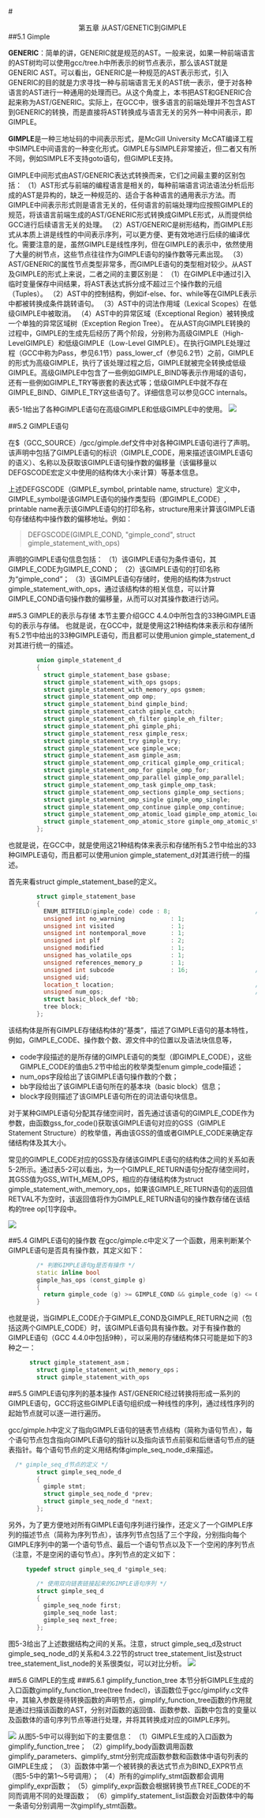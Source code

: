 #<center>第五章 从AST/GENETIC到GIMPLE</center>
##5.1 Gimple

**GENERIC**：简单的讲，GENERIC就是规范的AST。一般来说，如果一种前端语言的AST树均可以使用gcc/tree.h中所表示的树节点表示，那么该AST就是GENERIC AST。可以看出，GENERIC是一种规范的AST表示形式，引入GENERIC的目的就是力求寻找一种与前端语言无关的AST统一表示，便于对各种语言的AST进行一种通用的处理而已。从这个角度上，本书把AST和GENERIC合起来称为AST/GENERIC。实际上，在GCC中，很多语言的前端处理并不包含AST到GENERIC的转换，而是直接将AST转换成与语言无关的另外一种中间表示，即GIMPLE。


**GIMPLE**是一种三地址码的中间表示形式，是McGill University McCAT编译工程中SIMPLE中间语言的一种变化形式。GIMPLE与SIMPLE非常接近，但二者又有所不同，例如SIMPLE不支持goto语句，但GIMPLE支持。

GIMPLE中间形式由AST/GENERIC表达式转换而来，它们之间最主要的区别包括：
（1）AST形式与前端的编程语言是相关的，每种前端语言词法语法分析后形成的AST是异构的，缺乏一种规范的、适合于各种语言的通用表示方法。而GIMPLE中间表示形式则是语言无关的，任何语言的前端处理均应按照GIMPLE的规范，将该语言前端生成的AST/GENERIC形式转换成GIMPLE形式，从而提供给GCC进行后续语言无关的处理。
（2）AST/GENERIC是树形结构，而GIMPLE形式从本质上讲是线性的中间表示序列，可以更方便、更有效地进行后续的编译优化。需要注意的是，虽然GIMPLE是线性序列，但在GIMPLE的表示中，依然使用了大量的树节点，这些节点往往作为GIMPLE语句的操作数等元素出现。
（3）AST/GENERIC的属性节点类型非常多，而GIMPLE语句的类型相对较少。从AST及GIMPLE的形式上来说，二者之间的主要区别是：
	（1）在GIMPLE中通过引入临时变量保存中间结果，将AST表达式拆分成不超过三个操作数的元组（Tuples）。
	（2）AST中的控制结构，例如if-else、for、while等在GIMPLE表示中都被转换成条件跳转语句。
	（3）AST中的词法作用域（Lexical Scopes）在低级GIMPLE中被取消。
	（4）AST中的异常区域（Exceptional Region）被转换成一个单独的异常区域树（Exception Region Tree）。
在从AST向GIMPLE转换的过程中，GIMPLE的生成先后经历了两个阶段，分别称为高级GIMPLE（High-LevelGIMPLE）和低级GIMPLE（Low-Level GIMPLE）。在执行GIMPLE处理过程（GCC中称为Pass，参见6.1节）pass_lower_cf（参见6.2节）之前，GIMPLE的形式为高级GIMPLE，执行了该处理过程之后，GIMPLE就被完全转换成低级GIMPLE。高级GIMPLE中包含了一些例如GIMPLE_BIND等表示作用域的语句，还有一些例如GIMPLE_TRY等嵌套的表达式等；低级GIMPLE中就不存在GIMPLE_BIND、GIMPLE_TRY这些语句了。详细信息可以参见GCC internals。

表5-1给出了各种GIMPLE语句在高级GIMPLE和低级GIMPLE中的使用。
![](res/b5-1.png)

##5.2 GIMPLE语句

在$（GCC_SOURCE）/gcc/gimple.def文件中对各种GIMPLE语句进行了声明。该声明中包括了GIMPLE语句的标识（GIMPLE_CODE，用来描述该GIMPLE语句的语义）、名称以及获取该GIMPLE语句操作数的偏移量（该偏移量以DEFGSCODE宏定义中使用的结构体大小来计算）等基本信息。

上述DEFGSCODE（GIMPLE_symbol, printable name, structure）定义中，GIMPLE_symbol是该GIMPLE语句的操作类型码（即GIMPLE_CODE）, printable name表示该GIMPLE语句的打印名称，structure用来计算该GIMPLE语句存储结构中操作数的偏移地址。例如：
> DEFGSCODE(GIMPLE_COND, "gimple_cond", struct gimple_statement_with_ops)

声明的GIMPLE语句信息包括：
（1）该GIMPLE语句为条件语句，其GIMPLE_CODE为GIMPLE_COND；
（2）该GIMPLE语句的打印名称为“gimple_cond”；
（3）该GIMPLE语句存储时，使用的结构体为struct gimple_statement_with_ops，通过该结构体的相关信息，可以计算GIMPLE_COND语句操作数的偏移量，从而可以对其操作数进行访问。


##5.3 GIMPLE的表示与存储
本节主要介绍GCC 4.4.0中所包含的33种GIMPLE语句的表示与存储。
也就是说，在GCC中，就是使用这21种结构体来表示和存储所有5.2节中给出的33种GIMPLE语句，而且都可以使用union gimple_statement_d对其进行统一的描述。

```cpp
        union gimple_statement_d
        {
          struct gimple_statement_base gsbase;
          struct gimple_statement_with_ops gsops;
          struct gimple_statement_with_memory_ops gsmem;
          struct gimple_statement_omp omp;
          struct gimple_statement_bind gimple_bind;
          struct gimple_statement_catch gimple_catch;
          struct gimple_statement_eh_filter gimple_eh_filter;
          struct gimple_statement_phi gimple_phi;
          struct gimple_statement_resx gimple_resx;
          struct gimple_statement_try gimple_try;
          struct gimple_statement_wce gimple_wce;
          struct gimple_statement_asm gimple_asm;
          struct gimple_statement_omp_critical gimple_omp_critical;
          struct gimple_statement_omp_for gimple_omp_for;
          struct gimple_statement_omp_parallel gimple_omp_parallel;
          struct gimple_statement_omp_task gimple_omp_task;
          struct gimple_statement_omp_sections gimple_omp_sections;
          struct gimple_statement_omp_single gimple_omp_single;
          struct gimple_statement_omp_continue gimple_omp_continue;
          struct gimple_statement_omp_atomic_load gimple_omp_atomic_load;
          struct gimple_statement_omp_atomic_store gimple_omp_atomic_store;
        };
```

也就是说，在GCC中，就是使用这21种结构体来表示和存储所有5.2节中给出的33种GIMPLE语句，而且都可以使用union gimple_statement_d对其进行统一的描述。

首先来看struct gimple_statement_base的定义。

```cpp
        struct gimple_statement_base
        {
          ENUM_BITFIELD(gimple_code) code : 8;                        /*GIMPLE_CODE*/
          unsigned int no_warning             : 1;
          unsigned int visited                : 1;
          unsigned int nontemporal_move       : 1;
          unsigned int plf                    : 2;
          unsigned modified                   : 1;
          unsigned has_volatile_ops           : 1;
          unsigned references_memory_p        : 1;
          unsigned int subcode                : 16;                   /*子操作代码*/
          unsigned uid;
          location_t location;                                        /*位置信息*/
          unsigned num_ops;                                           /*操作数个数*/
          struct basic_block_def *bb;
          tree block;
        };
```

该结构体是所有GIMPLE存储结构体的“基类”，描述了GIMPLE语句的基本特性，例如，GIMPLE_CODE、操作数个数、源文件中的位置以及语法块信息等，
* code字段描述的是所存储的GIMPLE语句的类型（即GIMPLE_CODE），这些GIMPLE_CODE的值由5.2节中给出的枚举类型enum gimple_code描述；
* num_ops字段给出了该GIMPLE语句操作数的个数；
* bb字段给出了该GIMPLE语句所在的基本块（basic block）信息；
* block字段则描述了该GIMPLE语句所在的词法语句块信息。

对于某种GIMPLE语句分配其存储空间时，首先通过该语句的GIMPLE_CODE作为参数，由函数gss_for_code()获取该GIMPLE语句对应的GSS（GIMPLE Statement Structure）的枚举值，再由该GSS的值或者GIMPLE_CODE来确定存储结构体及其大小。

常见的GIMPLE_CODE对应的GSS及存储该GIMPLE语句的结构体之间的关系如表5-2所示。通过表5-2可以看出，为一个GIMPLE_RETURN语句分配存储空间时，其GSS值为GSS_WITH_MEM_OPS，相应的存储结构体为struct gimple_statement_with_memory_ops，如果该GIMPLE_RETURN语句的返回值RETVAL不为空时，该返回值将作为GIMPLE_RETURN语句的操作数存储在该结构的tree op[1]字段中。

![](res/b5-2.png)

##5.4 GIMPLE语句的操作数
在gcc/gimple.c中定义了一个函数，用来判断某个GIMPLE语句是否具有操作数，其定义如下：

```cpp
        /* 判断GIMPLE语句g是否有操作 */
        static inline bool
        gimple_has_ops (const_gimple g)
        {
          return gimple_code (g) >= GIMPLE_COND && gimple_code (g) <= GIMPLE_RETURN;
        }
```

也就是说，当GIMPLE_CODE介于GIMPLE_COND及GIMPLE_RETURN之间（包括这两个GIMPLE_CODE）时，该GIMPLE语句具有操作数。对于有操作数的GIMPLE语句（GCC 4.4.0中包括9种），可以采用的存储结构体只可能是如下的3种之一：

```cpp
	  struct gimple_statement_asm；
        struct gimple_statement_with_memory_ops；
        struct gimple_statement_with_ops
```

##5.5 GIMPLE语句序列的基本操作
AST/GENERIC经过转换将形成一系列的GIMPLE语句，GCC将这些GIMPLE语句组织成一种线性的序列，通过线性序列的起始节点就可以逐一进行遍历。

gcc/gimple.h中定义了指向GIMPLE语句的链表节点结构（简称为语句节点），每个语句节点包含指向GIMPLE语句的指针以及指向该节点前驱和后继语句节点的链表指针。每个语句节点的定义用结构体gimple_seq_node_d来描述。

```cpp
  /* gimple_seq_d节点的定义 */
        struct gimple_seq_node_d
        {
          gimple stmt;
          struct gimple_seq_node_d *prev;
          struct gimple_seq_node_d *next;
        };
```
另外，为了更方便地对所有GIMPLE语句序列进行操作，还定义了一个GIMPLE序列的描述节点（简称为序列节点），该序列节点包括了三个字段，分别指向每个GIMPLE序列中的第一个语句节点、最后一个语句节点以及下一个空闲的序列节点（注意，不是空闲的语句节点）。序列节点的定义如下：

```cpp
     typedef struct gimple_seq_d *gimple_seq;

        /* 使用双向链表链接起来的GIMPLE语句序列 */
        struct gimple_seq_d
        {
          gimple_seq_node first;
          gimple_seq_node last;
          gimple_seq next_free;
        };
```
图5-3给出了上述数据结构之间的关系。注意，struct gimple_seq_d及struct gimple_seq_node_d的关系和4.3.22节的struct tree_statement_list及struct tree_statement_list_node的关系很类似，可以对比分析。
![](res/5-3.png)

##5.6 GIMPLE的生成
###5.6.1 gimplify_function_tree
本节分析GIMPLE生成的入口函数gimplify_function_tree(tree fndecl)，该函数位于gcc/gimplify.c文件中，其输入参数是待转换函数的声明节点，gimplify_function_tree函数的作用就是通过扫描该函数的AST，分别对函数的返回值、函数参数、函数中包含的变量以及函数体的语句序列节点等进行处理，并将其转换成对应的GIMPLE序列。

![](res/5-5.png)
从图5-5中可以得到如下的主要信息：
（1）GIMPLE生成的入口函数为gimplify_function_tree；
（2）gimplify_body函数调用函数gimplify_parameters、gimplify_stmt分别完成函数参数和函数体中语句列表的GIMPLE生成；
（3）函数体中第一个被转换的表达式节点为BIND_EXPR节点（图5-5中的第1～5号调用）；
（4）所有的gimplify_stmt函数都会调用gimplify_expr函数；
（5）gimplify_expr函数会根据转换节点TREE_CODE的不同而调用不同的处理函数；
（6）gimplify_statement_list函数会对函数体中的每一条语句分别调用一次gimplify_stmt函数。



